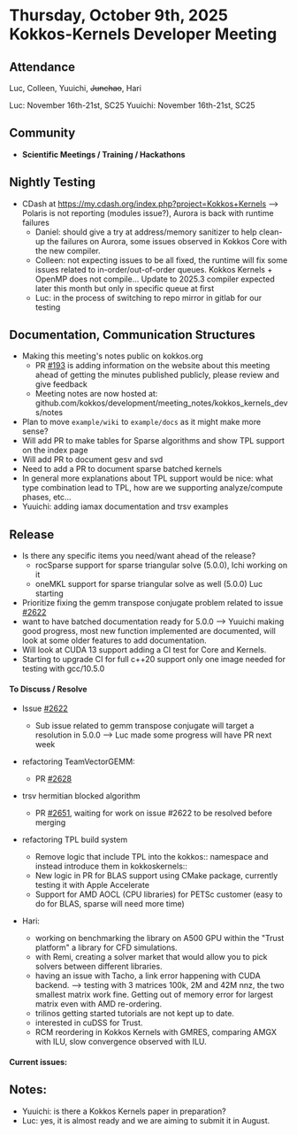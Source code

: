 # Thursday, October 9th, 2025 Kokkos-Kernels Developer Meeting

## Attendance
Luc, Colleen, Yuuichi, ~~Junchao~~, Hari

Luc: November 16th-21st, SC25
Yuuichi: November 16th-21st, SC25


## Community
  
- **Scientific Meetings / Training / Hackathons**

## Nightly Testing

  - CDash at https://my.cdash.org/index.php?project=Kokkos+Kernels --> Polaris is not reporting (modules issue?), Aurora is back with runtime failures
    - Daniel: should give a try at address/memory sanitizer to help clean-up the failures on Aurora, some issues observed in Kokkos Core with the new compiler.
    - Colleen: not expecting issues to be all fixed, the runtime will fix some issues related to in-order/out-of-order queues. Kokkos Kernels + OpenMP does not compile... Update to 2025.3 compiler expected later this month but only in specific queue at first
    - Luc: in the process of switching to repo mirror in gitlab for our testing

## Documentation, Communication Structures

  - Making this meeting's notes public on kokkos.org
    - PR [#193](https://github.com/kokkos/kokkos.github.io/pull/193) is adding information on the website about this meeting ahead of getting the minutes published publicly, please review and give feedback
    - Meeting notes are now hosted at: github.com/kokkos/development/meeting_notes/kokkos_kernels_devs/notes 
  - Plan to move `example/wiki` to `example/docs` as it might make more sense?
  - Will add PR to make tables for Sparse algorithms and show TPL support on the index page
  - Will add PR to document gesv and svd
  - Need to add a PR to document sparse batched kernels
  - In general more explanations about TPL support would be nice: what type combination lead to TPL, how are we supporting analyze/compute phases, etc...
  - Yuuichi: adding iamax documentation and trsv examples

## Release

- Is there any specific items you need/want ahead of the release?
  - rocSparse support for sparse triangular solve (5.0.0), Ichi working on it
  - oneMKL support for sparse triangular solve as well (5.0.0) Luc starting
- Prioritize fixing the gemm transpose conjugate problem related to issue [#2622](https://github.com/kokkos/kokkos-kernels/issues/2622)
- want to have batched documentation ready for 5.0.0 --> Yuuichi making good progress, most new function implemented are documented, will look at some older features to add documentation.
- Will look at CUDA 13 support adding a CI test for Core and Kernels.
- Starting to upgrade CI for full c++20 support only one image needed for testing with gcc/10.5.0

#### To Discuss / Resolve

- Issue [#2622](https://github.com/kokkos/kokkos-kernels/issues/2622)
  - Sub issue related to gemm transpose conjugate will target a resolution in 5.0.0 --> Luc made some progress will have PR next week

- refactoring TeamVectorGEMM:
  - PR [#2628](https://github.com/kokkos/kokkos-kernels/pull/2628)

- trsv hermitian blocked algorithm
  - PR [#2651](https://github.com/kokkos/kokkos-kernels/pull/2651), waiting for work on issue #2622 to be resolved before merging

- refactoring TPL build system
  - Remove logic that include TPL into the kokkos:: namespace and instead introduce them in kokkoskernels::
  - New logic in PR for BLAS support using CMake package, currently testing it with Apple Accelerate
  - Support for AMD AOCL (CPU libraries) for PETSc customer (easy to do for BLAS, sparse will need more time)

- Hari:
  - working on benchmarking the library on A500 GPU within the "Trust platform" a library for CFD simulations.
  - with Remi, creating a solver market that would allow you to pick solvers between different libraries.
  - having an issue with Tacho, a link error happening with CUDA backend. --> testing with 3 matrices 100k, 2M and 42M nnz, the two smallest matrix work fine. Getting out of memory error for largest matrix even with AMD re-ordering.
  - trilinos getting started tutorials are not kept up to date.
  - interested in cuDSS for Trust.
  - RCM reordering in Kokkos Kernels with GMRES, comparing AMGX with ILU, slow convergence observed with ILU.

#### Current issues:


## Notes:

 - Yuuichi: is there a Kokkos Kernels paper in preparation?
 - Luc: yes, it is almost ready and we are aiming to submit it in August.
